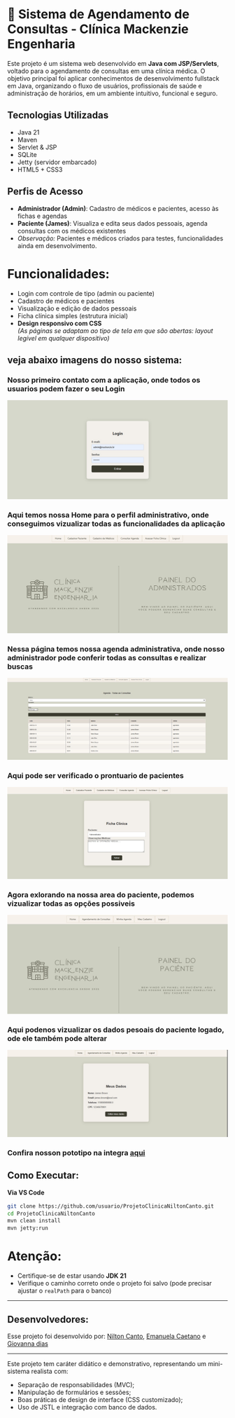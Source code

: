 # 🏥 Sistema de Agendamento de Consultas - Clínica Mackenzie Engenharia

Este projeto é um sistema web desenvolvido em **Java com JSP/Servlets**, voltado para o agendamento de consultas em uma clínica médica. O objetivo principal foi aplicar conhecimentos de desenvolvimento fullstack em Java, organizando o fluxo de usuários, profissionais de saúde e administração de horários, em um ambiente intuitivo, funcional e seguro.

## Tecnologias Utilizadas

- Java 21  
- Maven  
- Servlet & JSP  
- SQLite  
- Jetty (servidor embarcado)  
- HTML5 + CSS3  

## Perfis de Acesso

- **Administrador (Admin)**: Cadastro de médicos e pacientes, acesso às fichas e agendas  
- **Paciente (James)**: Visualiza e edita seus dados pessoais, agenda consultas com os médicos existentes  
- *Observação:* Pacientes e médicos criados para testes, funcionalidades ainda em desenvolvimento.

# Funcionalidades:

- Login com controle de tipo (admin ou paciente)
- Cadastro de médicos e pacientes
- Visualização e edição de dados pessoais
- Ficha clínica simples (estrutura inicial)
- **Design responsivo com CSS**  
  *(As páginas se adaptam ao tipo de tela em que são abertas: layout legível em qualquer dispositivo)*

## veja abaixo imagens do nosso sistema:

### Nosso primeiro contato com a aplicação, onde todos os usuarios podem fazer o seu Login
![](https://github.com/EmanuelaCaetano/ProjetoClinicaNiltonCanto/blob/main/src/main/webapp/img/adm_login.jpeg)


### Aqui temos nossa Home para o perfil administrativo, onde conseguimos vizualizar todas as funcionalidades da aplicação
![](https://github.com/EmanuelaCaetano/ProjetoClinicaNiltonCanto/blob/main/src/main/webapp/img/admPainel.jpeg)

### Nessa página temos nossa agenda administrativa, onde nosso administrador pode conferir todas as consultas e realizar buscas
![](https://github.com/EmanuelaCaetano/ProjetoClinicaNiltonCanto/blob/main/src/main/webapp/img/agenda.jpeg)

### Aqui pode ser verificado o prontuario de pacientes
![](https://github.com/EmanuelaCaetano/ProjetoClinicaNiltonCanto/blob/main/src/main/webapp/img/fichaClinica.jpeg)

### Agora exlorando na nossa area do paciente, podemos vizualizar todas as opções possiveis
![](https://github.com/EmanuelaCaetano/ProjetoClinicaNiltonCanto/blob/main/src/main/webapp/img/pacientePainel.jpeg)

### Aqui podenos vizualizar os dados pesoais do paciente logado, ode ele também pode alterar
![](https://github.com/EmanuelaCaetano/ProjetoClinicaNiltonCanto/blob/main/src/main/webapp/img/meuCadastroP.jpeg)


### Confira nosson pototipo na integra [aqui](https://www.canva.com/design/DAGlrrGQW1Y/SgdnRW5kgnkSFl65PftyqA/edit?utm_content=DAGlrrGQW1Y&utm_campaign=designshare&utm_medium=link2&utm_source=sharebutton)

## Como Executar:

**Via VS Code**

```bash
git clone https://github.com/usuario/ProjetoClinicaNiltonCanto.git
cd ProjetoClinicaNiltonCanto
mvn clean install
mvn jetty:run
```


# **Atenção:**

* Certifique-se de estar usando **JDK 21**
* Verifique o caminho correto onde o projeto foi salvo (pode precisar ajustar o `realPath` para o banco)

---

## Desenvolvedores:

Esse projeto foi desenvolvido por: [Nilton Canto](https://github.com/niltonmack), [Emanuela Caetano](https://github.com/EmanuelaCaetano) e [Giovanna dias](https://github.com/gi-a-dias)

---

Este projeto tem caráter didático e demonstrativo, representando um mini-sistema realista com:

* Separação de responsabilidades (MVC);
* Manipulação de formulários e sessões;
* Boas práticas de design de interface (CSS customizado);
* Uso de JSTL e integração com banco de dados.
